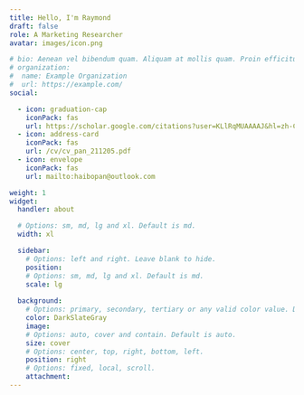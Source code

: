 ```yaml
---
title: Hello, I'm Raymond 
draft: false
role: A Marketing Researcher
avatar: images/icon.png

# bio: Aenean vel bibendum quam. Aliquam at mollis quam. Proin efficitur.
# organization:
#  name: Example Organization
#  url: https://example.com/
social:

  - icon: graduation-cap
    iconPack: fas
    url: https://scholar.google.com/citations?user=KLlRqMUAAAAJ&hl=zh-CN
  - icon: address-card
    iconPack: fas 
    url: /cv/cv_pan_211205.pdf
  - icon: envelope
    iconPack: fas
    url: mailto:haibopan@outlook.com

weight: 1
widget:
  handler: about

  # Options: sm, md, lg and xl. Default is md.
  width: xl

  sidebar:
    # Options: left and right. Leave blank to hide.
    position:
    # Options: sm, md, lg and xl. Default is md.
    scale: lg
  
  background:
    # Options: primary, secondary, tertiary or any valid color value. Default is primary.
    color: DarkSlateGray
    image: 
    # Options: auto, cover and contain. Default is auto.
    size: cover
    # Options: center, top, right, bottom, left.
    position: right
    # Options: fixed, local, scroll.
    attachment: 
---
```


<style>
.widget-title { font-weight: italic; margin-bottom: 1rem; }
</style>
